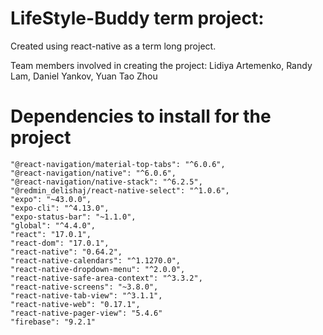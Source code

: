 # LifeStyle-Buddy term project:

Created using react-native as a term long project.

Team members involved in creating the project: Lidiya Artemenko, Randy Lam, Daniel Yankov, Yuan Tao Zhou

# Dependencies to install for the project

    "@react-navigation/material-top-tabs": "^6.0.6",
    "@react-navigation/native": "^6.0.6",
    "@react-navigation/native-stack": "^6.2.5",
    "@redmin_delishaj/react-native-select": "^1.0.6",
    "expo": "~43.0.0",
    "expo-cli": "^4.13.0",
    "expo-status-bar": "~1.1.0",
    "global": "^4.4.0",
    "react": "17.0.1",
    "react-dom": "17.0.1",
    "react-native": "0.64.2",
    "react-native-calendars": "^1.1270.0",
    "react-native-dropdown-menu": "^2.0.0",
    "react-native-safe-area-context": "^3.3.2",
    "react-native-screens": "~3.8.0",
    "react-native-tab-view": "^3.1.1",
    "react-native-web": "0.17.1",
    "react-native-pager-view": "5.4.6"
    "firebase": "9.2.1"
